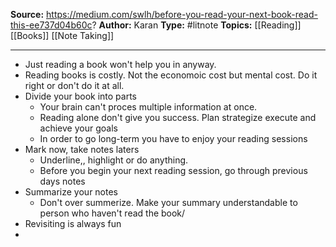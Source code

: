 ---
---
**Source:** https://medium.com/swlh/before-you-read-your-next-book-read-this-ee737d04b60c?
**Author:** Karan
**Type:** #litnote 
**Topics:** [[Reading]] [[Books]] [[Note Taking]]

----
- Just reading a book won't help you in anyway.
- Reading books is costly. Not the economoic cost but mental cost. Do it right or don't do it at all.
- Divide your book into parts
	- Your brain can't proces multiple information at once. 
	- Reading alone don't give you success. Plan strategize execute and achieve your goals
	- In order to go long-term you have to enjoy your reading sessions
- Mark now, take notes laters
	- Underline,, highlight or do anything. 
	- Before you begin your next reading session, go through previous days notes
- Summarize your notes
	- Don't over summerize. Make your summary understandable to person who haven't read the book/
- Revisiting is always fun
- 